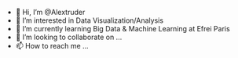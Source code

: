 - 👋 Hi, I’m @Alextruder
- 👀 I’m interested in Data Visualization/Analysis
- 🌱 I’m currently learning Big Data & Machine Learning at Efrei Paris
- 💞️ I’m looking to collaborate on ...
- 📫 How to reach me ...

<!---
Alextruder/Alextruder is a ✨ special ✨ repository because its `README.md` (this file) appears on your GitHub profile.
You can click the Preview link to take a look at your changes.
--->
